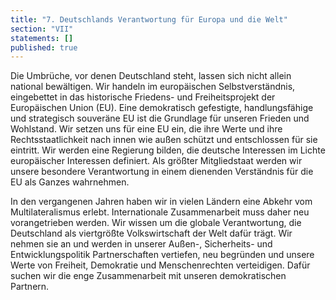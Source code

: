 ```yaml
---
title: "7. Deutschlands Verantwortung für Europa und die Welt"
section: "VII"
statements: []
published: true
---
```


Die Umbrüche, vor denen Deutschland steht, lassen sich nicht allein national bewältigen. Wir handeln im europäischen Selbstverständnis, eingebettet in das historische Friedens- und Freiheitsprojekt der Europäischen Union (EU). Eine demokratisch gefestigte, handlungsfähige und strategisch souveräne EU ist die Grundlage für unseren Frieden und Wohlstand. Wir setzen uns für eine EU ein, die ihre Werte und ihre Rechtsstaatlichkeit nach innen wie außen schützt und entschlossen für sie eintritt. Wir werden eine Regierung bilden, die deutsche Interessen im Lichte europäischer Interessen definiert. Als größter Mitgliedstaat werden wir unsere besondere Verantwortung in einem dienenden Verständnis für die EU als Ganzes wahrnehmen.

In den vergangenen Jahren haben wir in vielen Ländern eine Abkehr vom Multilateralismus erlebt. Internationale Zusammenarbeit muss daher neu vorangetrieben werden. Wir wissen um die globale Verantwortung, die Deutschland als viertgrößte Volkswirtschaft der Welt dafür trägt. Wir nehmen sie an und werden in unserer Außen-, Sicherheits- und Entwicklungspolitik Partnerschaften vertiefen, neu begründen und unsere Werte von Freiheit, Demokratie und Menschenrechten verteidigen. Dafür suchen wir die enge Zusammenarbeit mit unseren demokratischen Partnern.
